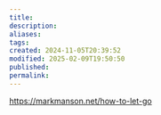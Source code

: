 ```yaml
---
title: 
description: 
aliases: 
tags: 
created: 2024-11-05T20:39:52
modified: 2025-02-09T19:50:50
published: 
permalink: 
---
```


https://markmanson.net/how-to-let-go

